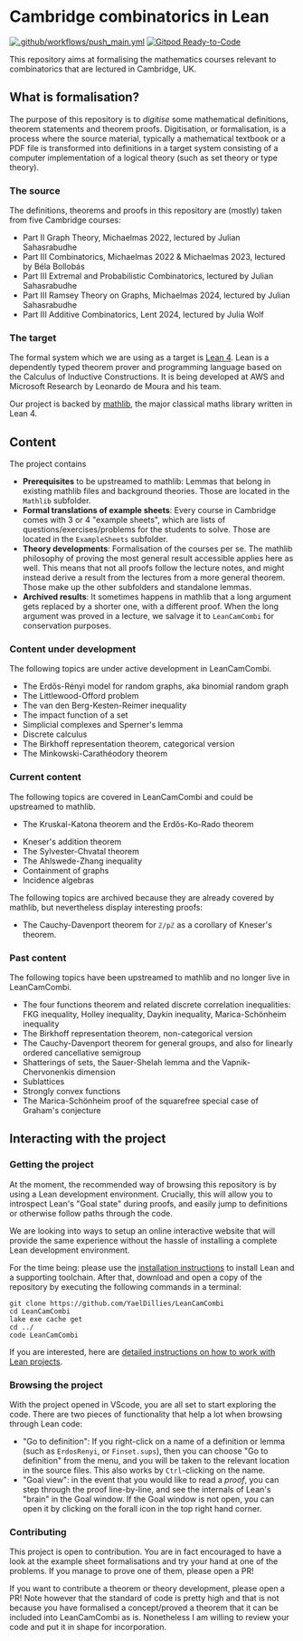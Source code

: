 # Cambridge combinatorics in Lean

[![.github/workflows/push_main.yml](https://github.com/YaelDillies/LeanCamCombi/actions/workflows/push_main.yml/badge.svg)](https://github.com/YaelDillies/LeanCamCombi/actions/workflows/push_main.yml)
[![Gitpod Ready-to-Code](https://img.shields.io/badge/Gitpod-ready--to--code-blue?logo=gitpod)](https://gitpod.io/#https://github.com/YaelDillies/LeanCamCombi)

This repository aims at formalising the mathematics courses relevant to combinatorics that are lectured in Cambridge, UK.

## What is formalisation?

The purpose of this repository is to *digitise* some mathematical definitions, theorem statements and theorem proofs. Digitisation, or formalisation, is a process where the source material, typically a mathematical textbook or a PDF file is transformed into definitions in a target system consisting of a computer implementation of a logical theory (such as set theory or type theory).

### The source

The definitions, theorems and proofs in this repository are (mostly) taken from five Cambridge courses:
* Part II Graph Theory, Michaelmas 2022, lectured by Julian Sahasrabudhe
* Part III Combinatorics, Michaelmas 2022 & Michaelmas 2023, lectured by Béla Bollobás
* Part III Extremal and Probabilistic Combinatorics, lectured by Julian Sahasrabudhe
* Part III Ramsey Theory on Graphs, Michaelmas 2024, lectured by Julian Sahasrabudhe
* Part III Additive Combinatorics, Lent 2024, lectured by Julia Wolf

### The target

The formal system which we are using as a target is [Lean 4](https://github.com/leanprover/lean4). Lean is a dependently typed theorem prover and programming language based on the Calculus of Inductive Constructions. It is being developed at AWS and Microsoft Research by Leonardo de Moura and his team.

Our project is backed by [mathlib](https://github.com/leanprover-community/mathlib4), the major classical maths library written in Lean 4.

## Content

The project contains

* **Prerequisites** to be upstreamed to mathlib: Lemmas that belong in existing mathlib files and background theories. Those are located in the `Mathlib` subfolder.
* **Formal translations of example sheets**: Every course in Cambridge comes with 3 or 4 "example sheets", which are lists of questions/exercises/problems for the students to solve. Those are located in the `ExampleSheets` subfolder.
* **Theory developments**: Formalisation of the courses per se. The mathlib philosophy of proving the most general result accessible applies here as well. This means that not all proofs follow the lecture notes, and might instead derive a result from the lectures from a more general theorem. Those make up the other subfolders and standalone lemmas.
* **Archived results**: It sometimes happens in mathlib that a long argument gets replaced by a shorter one, with a different proof. When the long argument was proved in a lecture, we salvage it to `LeanCamCombi` for conservation purposes.

### Content under development

The following topics are under active development in LeanCamCombi.

* The Erdős-Rényi model for random graphs, aka binomial random graph
* The Littlewood-Offord problem
* The van den Berg-Kesten-Reimer inequality
* The impact function of a set
* Simplicial complexes and Sperner's lemma
* Discrete calculus
* The Birkhoff representation theorem, categorical version
* The Minkowski-Carathéodory theorem

### Current content

The following topics are covered in LeanCamCombi and could be upstreamed to mathlib.

* The Kruskal-Katona theorem and the Erdős-Ko-Rado theorem
<!-- * The Erdős-Ginzburg-Ziv theorem -->
* Kneser's addition theorem
* The Sylvester-Chvatal theorem
* The Ahlswede-Zhang inequality
* Containment of graphs
* Incidence algebras

The following topics are archived because they are already covered by mathlib, but nevertheless display interesting proofs:
* The Cauchy-Davenport theorem for `ℤ/pℤ` as a corollary of Kneser's theorem.

### Past content

The following topics have been upstreamed to mathlib and no longer live in LeanCamCombi.

* The four functions theorem and related discrete correlation inequalities: FKG inequality, Holley inequality, Daykin inequality, Marica-Schönheim inequality
* The Birkhoff representation theorem, non-categorical version
* The Cauchy-Davenport theorem for general groups, and also for linearly ordered cancellative semigroup
* Shatterings of sets, the Sauer-Shelah lemma and the Vapnik-Chervonenkis dimension
* Sublattices
* Strongly convex functions
* The Marica-Schönheim proof of the squarefree special case of Graham's conjecture

## Interacting with the project

### Getting the project

At the moment, the recommended way of browsing this repository is by using a Lean development environment. Crucially, this will allow you to introspect Lean's "Goal state" during proofs, and easily jump to definitions or otherwise follow paths through the code.

We are looking into ways to setup an online interactive website that will provide the same experience without the hassle of installing a complete Lean development environment.

For the time being: please use the [installation instructions](https://leanprover-community.github.io/get_started) to install Lean and a supporting toolchain. After that, download and open a copy of the repository by executing the following commands in a terminal:
```
git clone https://github.com/YaelDillies/LeanCamCombi
cd LeanCamCombi
lake exe cache get
cd ../
code LeanCamCombi
```
If you are interested, here are [detailed instructions on how to work with Lean projects](https://leanprover-community.github.io/install/project).

### Browsing the project

With the project opened in VScode, you are all set to start exploring the code. There are two pieces of functionality that help a lot when browsing through Lean code:

* "Go to definition": If you right-click on a name of a definition or lemma (such as `ErdosRenyi`, or `Finset.sups`), then you can choose "Go to definition" from the menu, and you will be taken to the relevant location in the source files. This also works by `Ctrl`-clicking on the name.
* "Goal view": in the event that you would like to read a *proof*, you can step through the proof line-by-line, and see the internals of Lean's "brain" in the Goal window. If the Goal window is not open, you can open it by clicking on the forall icon in the top right hand corner.

### Contributing

This project is open to contribution. You are in fact encouraged to have a look at the example sheet formalisations and try your hand at one of the problems. If you manage to prove one of them, please open a PR!

If you want to contribute a theorem or theory development, please open a PR! Note however that the standard of code is pretty high and that is not because you have formalised a concept/proved a theorem that it can be included into LeanCamCombi as is. Nonetheless I am willing to review your code and put it in shape for incorporation.
